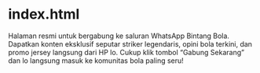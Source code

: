 # index.html
Halaman resmi untuk bergabung ke saluran WhatsApp Bintang Bola. Dapatkan konten eksklusif seputar striker legendaris, opini bola terkini, dan promo jersey langsung dari HP lo. Cukup klik tombol “Gabung Sekarang” dan lo langsung masuk ke komunitas bola paling seru!
